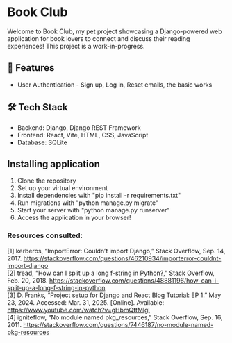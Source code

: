 # Book Club
Welcome to Book Club, my pet project showcasing a Django-powered web application for book lovers to connect and discuss their reading experiences! This project is a work-in-progress.

## 🚀 Features
- User Authentication - Sign up, Log in, Reset emails, the basic works

## 🛠️ Tech Stack
- Backend: Django, Django REST Framework
- Frontend: React, Vite, HTML, CSS, JavaScript
- Database: SQLite 

## Installing application
1. Clone the repository
2. Set up your virtual environment
3. Install dependencies with "pip install -r requirements.txt"
4. Run migrations with "python manage.py migrate"
5. Start your server with "python manage.py runserver"
6. Access the application in your browser!

### Resources consulted: <br>
[1] kerberos, “ImportError: Couldn’t import Django,” Stack Overflow, Sep. 14, 2017. https://stackoverflow.com/questions/46210934/importerror-couldnt-import-django <br>
[2] tread, “How can I split up a long f-string in Python?,” Stack Overflow, Feb. 20, 2018. https://stackoverflow.com/questions/48881196/how-can-i-split-up-a-long-f-string-in-python <br>
[3] D. Franks, “Project setup for Django and React Blog Tutorial: EP 1.” May 23, 2024. Accessed: Mar. 31, 2025. [Online]. Available: https://www.youtube.com/watch?v=gHbmQttMlgI <br>
[4] igniteflow, “No module named pkg_resources,” Stack Overflow, Sep. 16, 2011. https://stackoverflow.com/questions/7446187/no-module-named-pkg-resources <br>
‌
